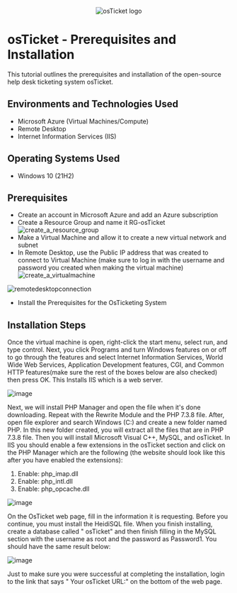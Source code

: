 <p align="center">
<img src="https://i.imgur.com/Clzj7Xs.png" alt="osTicket logo"/>
</p>

<h1>osTicket - Prerequisites and Installation</h1>
This tutorial outlines the prerequisites and installation of the open-source help desk ticketing system osTicket.<br />


<h2>Environments and Technologies Used</h2>

- Microsoft Azure (Virtual Machines/Compute)
- Remote Desktop
- Internet Information Services (IIS)

<h2>Operating Systems Used </h2>

- Windows 10</b> (21H2)

<h2>Prerequisites</h2>

- Create an account in Microsoft Azure and add an Azure subscription
- Create a Resource Group and name it RG-osTicket ![create_a_resource_group](https://github.com/Annelys08/osticket-prereqs/assets/139095349/a6af5f73-8b97-4df1-b2ab-73b3430159a8)
- Make a Virtual Machine and allow it to create a new virtual network and subnet
- In Remote Desktop, use the Public IP address that was created to connect to Virtual Machine (make sure to log in with the username and password you created when making the virtual machine) 
 ![create_a_virtualmachine](https://github.com/Annelys08/osticket-prereqs/assets/139095349/63d938d2-52de-41dd-b24c-65adc877cca8)

![remotedesktopconnection](https://github.com/Annelys08/osticket-prereqs/assets/139095349/01ef2fb7-48d5-4228-8159-87c333ea4a46)
- Install the Prerequisites for the OsTicketing System

<h2>Installation Steps</h2>

Once the virtual machine is open, right-click the start menu, select run, and type control. Next, you click Programs and turn Windows features on or off to go through the features and select Internet Information Services, World Wide Web Services, Application Development features, CGI, and Common HTTP features(make sure the rest of the boxes below are also checked) then press OK. This Installs IIS which is a web server.

![image](https://github.com/Annelys08/osticket-prereqs/assets/139095349/be2c714c-a65e-4fe3-91f1-68f7d26c40c2)

Next, we will install PHP Manager and open the file when it's done downloading. Repeat with the Rewrite Module and the PHP 7.3.8 file. After, open file explorer and search Windows (C:) and create a new folder named PHP. In this new folder created, you will extract all the files that are in PHP 7.3.8 file. Then you will install Microsoft Visual C++, MySQL, and osTicket. In IIS you should enable a few extensions in the osTicket section and click on the PHP Manager which are the following (the website should look like this after you have enabled the extensions): 
1. Enable: php_imap.dll
2. Enable: php_intl.dll
3. Enable: php_opcache.dll

![image](https://github.com/Annelys08/osticket-prereqs/assets/139095349/939cf0dc-5b0a-4da1-8809-8334a982adb1) 

On the OsTicket web page, fill in the information it is requesting. Before you continue, you must install the HeidiSQL file. When you finish installing, create a database called " osTicket" and then finish filling in the MySQL section with the username as root and the password as Password1. You should have the same result below:


![image](https://github.com/Annelys08/osticket-prereqs/assets/139095349/6e01729d-df6d-409a-a3b3-ef7a4a20d154)

Just to make sure you were successful at completing the installation, login to the link that says " Your osTicket URL:" on the bottom of the web page. 
